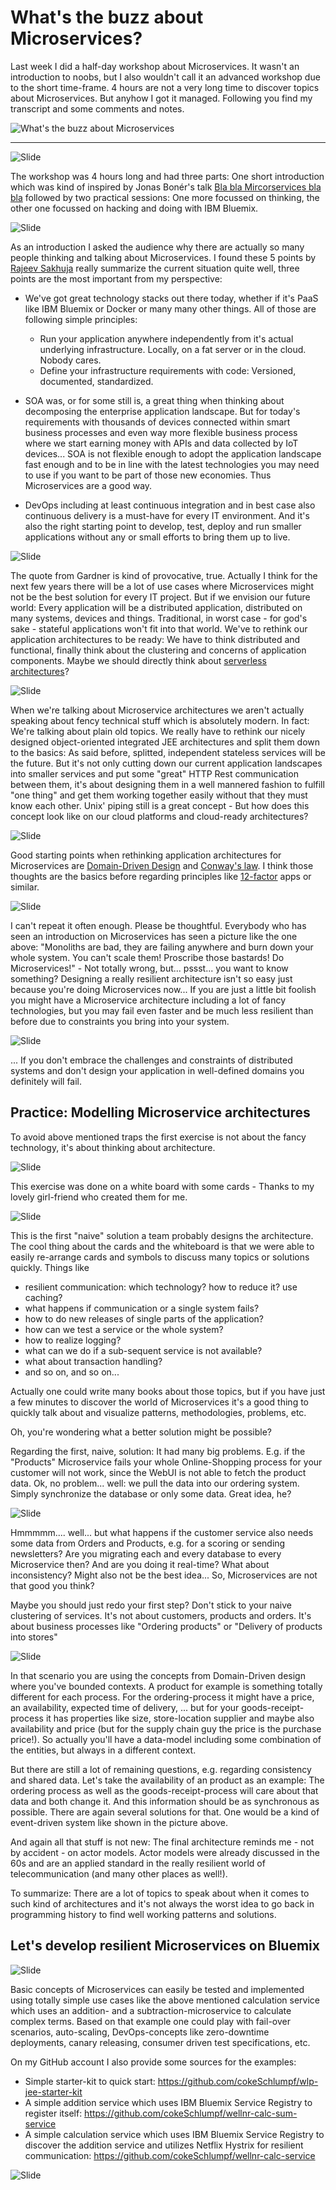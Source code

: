 # What's the buzz about Microservices?

Last week I did a half-day workshop about Microservices. It wasn't an introduction to noobs, but I also wouldn't call it an advanced workshop due to the short time-frame. 4 hours are not a very long time to discover topics about Microservices. But anyhow I got it managed. Following you find my transcript and some comments and notes.

![What's the buzz about Microservices](https://raw.githubusercontent.com/cokeSchlumpf/rethink-it/master/images/2016-10_Microservices/001.png)

---

![Slide](https://raw.githubusercontent.com/cokeSchlumpf/rethink-it/master/images/2016-10_Microservices/002.png)

The workshop was 4 hours long and had three parts: One short introduction which was kind of inspired by Jonas Bonér's talk [Bla bla Mircorservices bla bla](https://www.oreilly.com/ideas/bla-bla-microservices-bla-bla) followed by two practical sessions: One more focussed on thinking, the other one focussed on hacking and doing with IBM Bluemix.

![Slide](https://raw.githubusercontent.com/cokeSchlumpf/rethink-it/master/images/2016-10_Microservices/003.png)

As an introduction I asked the audience why there are actually so many people thinking and talking about Microservices. I found these 5 points by [Rajeev Sakhuja](https://www.linkedin.com/pulse/5-reasons-why-microservices-have-become-so-popular-last-sakhuja) really summarize the current situation quite well, three points are the most important from my perspective:

* We've got great technology stacks out there today, whether if it's PaaS like IBM Bluemix or Docker or many many other things. All of those are following simple principles:
  * Run your application anywhere independently from it's actual underlying infrastructure. Locally, on a fat server or in the cloud. Nobody cares.
  * Define your infrastructure requirements with code: Versioned, documented, standardized.

* SOA was, or for some still is, a great thing when thinking about decomposing the enterprise application landscape. But for today's requirements with thousands of devices connected within smart business processes and even way more flexible business process where we start earning money with APIs and data collected by IoT devices... SOA is not flexible enough to adopt the application landscape fast enough and to be in line with the latest technologies you may need to use if you want to be part of those new economies. Thus Microservices are a good way.

* DevOps including at least continuous integration and in best case also continuous delivery is a must-have for every IT environment. And it's also the right starting point to develop, test, deploy and run smaller applications without any or small efforts to bring them up to live.

![Slide](https://raw.githubusercontent.com/cokeSchlumpf/rethink-it/master/images/2016-10_Microservices/004.png)

The quote from Gardner is kind of provocative, true. Actually I think for the next few years there will be a lot of use cases where Microservices might not be the best solution for every IT project. But if we envision our future world: Every application will be a distributed application, distributed on many systems, devices and things. Traditional, in worst case - for god's sake - stateful applications won't fit into that world. We've to rethink our application architectures to be ready: We have to think distributed and functional, finally think about the clustering and concerns of application components. Maybe we should directly think about [serverless architectures](https://developer.ibm.com/openwhisk/)?

![Slide](https://raw.githubusercontent.com/cokeSchlumpf/rethink-it/master/images/2016-10_Microservices/005.png)

When we're talking about Microservice architectures we aren't actually speaking about fency technical stuff which is absolutely modern. In fact: We're talking about plain old topics. We really have to rethink our nicely designed object-oriented integrated JEE architectures and split them down to the basics: As said before, splitted, independent stateless services will be the future. But it's not only cutting down our current application landscapes into smaller services and put some "great" HTTP Rest communication between them, it's about designing them in a well mannered fashion to fulfill "one thing" and get them working together easily without that they must know each other. Unix' piping still is a great concept - But how does this concept look like on our cloud platforms and cloud-ready architectures?

![Slide](https://raw.githubusercontent.com/cokeSchlumpf/rethink-it/master/images/2016-10_Microservices/006.png)

Good starting points when rethinking application architectures for Microservices are [Domain-Driven Design](https://www.amazon.com/Domain-Driven-Design-Tackling-Complexity-Software/dp/0321125215) and [Conway's law](https://www.google.de/url?sa=t&rct=j&q=&esrc=s&source=web&cd=3&cad=rja&uact=8&ved=0ahUKEwj_3p-bhvzPAhXIQBQKHbZoBgkQFggjMAI&url=https%3A%2F%2Fen.wikipedia.org%2Fwiki%2FConway%27s_law&usg=AFQjCNGBAvAqI4ycf9UhQAI0qLkPxHFI4w&bvm=bv.136811127,d.d24). I think those thoughts are the basics before regarding principles like [12-factor](https://12factor.net/) apps or similar.

![Slide](https://raw.githubusercontent.com/cokeSchlumpf/rethink-it/master/images/2016-10_Microservices/007.png)

I can't repeat it often enough. Please be thoughtful. Everybody who has seen an introduction on Microservices has seen a picture like the one above: "Monoliths are bad, they are failing anywhere and burn down your whole system. You can't scale them! Proscribe those bastards! Do Microservices!" - Not totally wrong, but... pssst... you want to know something? Designing a really resilient architecture isn't so easy just because you're doing Microservices now... If you are just a little bit foolish you might have a Microservice architecture including a lot of fancy technologies, but you may fail even faster and be much less resilient than before due to constraints you bring into your system.

![Slide](https://raw.githubusercontent.com/cokeSchlumpf/rethink-it/master/images/2016-10_Microservices/008.png)

... If you don't embrace the challenges and constraints of distributed systems and don't design your application in well-defined domains you definitely will fail.

## Practice: Modelling Microservice architectures

To avoid above mentioned traps the first exercise is not about the fancy technology, it's about thinking about architecture.

![Slide](https://raw.githubusercontent.com/cokeSchlumpf/rethink-it/master/images/2016-10_Microservices/009.jpeg)

This exercise was done on a white board with some cards - Thanks to my lovely girl-friend who created them for me.

![Slide](https://raw.githubusercontent.com/cokeSchlumpf/rethink-it/master/images/2016-10_Microservices/naive-solution.JPG)

This is the first "naive" solution a team probably designs the architecture. The cool thing about the cards and the whiteboard is that we were able to easily re-arrange cards and symbols to discuss many topics or solutions quickly. Things like

* resilient communication: which technology? how to reduce it? use caching?
* what happens if communication or a single system fails?
* how to do new releases of single parts of the application?
* how can we test a service or the whole system?
* how to realize logging?
* what can we do if a sub-sequent service is not available?
* what about transaction handling?
* and so on, and so on...

Actually one could write many books about those topics, but if you have just a few minutes to discover the world of Microservices it's a good thing to quickly talk about and visualize patterns, methodologies, problems, etc.

Oh, you're wondering what a better solution might be possible?

Regarding the first, naive, solution: It had many big problems. E.g. if the "Products" Microservice fails your whole Online-Shopping process for your customer will not work, since the WebUI is not able to fetch the product data. Ok, no problem... well: we pull the data into our ordering system. Simply synchronize the database or only some data. Great idea, he?

![Slide](https://raw.githubusercontent.com/cokeSchlumpf/rethink-it/master/images/2016-10_Microservices/better-solution.JPG)

Hmmmmm.... well... but what happens if the customer service also needs some data from Orders and Products, e.g. for a scoring or sending newsletters? Are you migrating each and every database to every Microservice then? And are you doing it real-time? What about inconsistency? Might also not be the best idea... So, Microservices are not that good you think?

Maybe you should just redo your first step? Don't stick to your naive clustering of services. It's not about customers, products and orders. It's about business processes like "Ordering products" or "Delivery of products into stores"

![Slide](https://raw.githubusercontent.com/cokeSchlumpf/rethink-it/master/images/2016-10_Microservices/final-solution.JPG)

In that scenario you are using the concepts from Domain-Driven design where you've bounded contexts. A product for example is something totally different for each process. For the ordering-process it might have a price, an availability, expected time of delivery, ... but for your goods-receipt-process it has properties like size, store-location supplier and maybe also availability and price (but for the supply chain guy the price is the purchase price!). So actually you'll have a data-model including some combination of the entities, but always in a different context.

But there are still a lot of remaining questions, e.g. regarding consistency and shared data. Let's take the availability of an product as an example: The ordering process as well as the goods-receipt-process will care about that data and both change it. And this information should be as synchronous as possible. There are again several solutions for that. One would be a kind of event-driven system like shown in the picture above.

And again all that stuff is not new: The final architecture reminds me - not by accident - on actor models. Actor models were already discussed in the 60s and are an applied standard in the really resilient world of telecommunication (and many other places as well!).

To summarize: There are a lot of topics to speak about when it comes to such kind of architectures and it's not always the worst idea to go back in programming history to find well working patterns and solutions.

## Let's develop resilient Microservices on Bluemix

![Slide](https://raw.githubusercontent.com/cokeSchlumpf/rethink-it/master/images/2016-10_Microservices/010.png)

Basic concepts of Microservices can easily be tested and implemented using totally simple use cases like the above mentioned calculation service which uses an addition- and a subtraction-microservice to calculate complex terms. Based on that example one could play with fail-over scenarios, auto-scaling, DevOps-concepts like zero-downtime deployments, canary releasing, consumer driven test specifications, etc.

On my GitHub account I also provide some sources for the examples:

* Simple starter-kit to quick start: https://github.com/cokeSchlumpf/wlp-jee-starter-kit
* A simple addition service which uses IBM Bluemix Service Registry to register itself: https://github.com/cokeSchlumpf/wellnr-calc-sum-service
* A simple calculation service which uses IBM Bluemix Service Registry to discover the addition service and utilizes Netflix Hystrix for resilient communication: https://github.com/cokeSchlumpf/wellnr-calc-service

![Slide](https://raw.githubusercontent.com/cokeSchlumpf/rethink-it/master/images/2016-10_Microservices/011.png)
